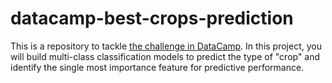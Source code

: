 # datacamp-best-crops-prediction

This is a repository to tackle [the challenge in DataCamp](https://app.datacamp.com/learn/projects/1772).
In this project, you will build multi-class classification models to predict the type of "crop" and identify the single most importance feature for predictive performance.